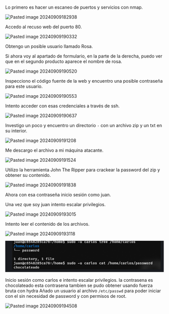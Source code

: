 Lo primero es hacer un escaneo de puertos y servicios con nmap.

![Pasted image 20240909182938](https://github.com/user-attachments/assets/654d5d18-9811-4902-9336-62f9ee75d29e)

Accedo al recuso web  del puerto 80.

![Pasted image 20240909190332](https://github.com/user-attachments/assets/a82b39c1-f21b-49e4-8019-5f6ecd7b4a81)

Obtengo un posible usuario llamado Rosa.

Si ahora voy al apartado de formulario, en la parte de la derecha, puedo ver que en el segundo producto aparece el nombre de rosa.

![Pasted image 20240909190520](https://github.com/user-attachments/assets/18cddf4e-4981-4bfb-aa4e-aa6053b8a01c)

Inspecciono el código fuente de la web y encuentro una posible contraseña para este usuario.

![Pasted image 20240909190553](https://github.com/user-attachments/assets/c51442b7-eca0-416b-86e9-9abc39946350)

Intento acceder con esas credenciales a través de ssh.

![Pasted image 20240909190637](https://github.com/user-attachments/assets/929c9222-a9a6-4cad-9095-f316486c807d)

Investigo un poco y encuentro un directorio `-` con un archivo zip y un txt en su interior.

![Pasted image 20240909191208](https://github.com/user-attachments/assets/67beebde-ef9f-4d4c-a8e1-20b122475f2a)

Me descargo el archivo a mi máquina atacante.

![Pasted image 20240909191524](https://github.com/user-attachments/assets/1422c6b4-9835-49fe-b8a7-3e87844bf4ac)

Utilizo la herramienta John The Ripper para crackear la password del zip y obtener su contenido.

![Pasted image 20240909191838](https://github.com/user-attachments/assets/44ebb0d3-3b5f-42c8-a6f1-49863c3ad03d)

Ahora con esa contraseña inicio sesión como juan.

Una vez que soy juan intento escalar privilegios.

![Pasted image 20240909193015](https://github.com/user-attachments/assets/5dc40c4e-2d98-4100-92fe-28ac3b26495e)

Intento leer el contenido de los archivos.


![Pasted image 20240909193118](https://github.com/user-attachments/assets/14c9df3d-36a2-4b6f-ba96-3582c21878b3)


![[Pasted image 20241121183801.png]](/imagenes/Pasted%20image%2020241121183801.png)

Inicio sesión como carlos e intento escalar privilegios.
la contrasena es chocolateado esta contrasena tambien se pudo obtener usando fuerza bruta con hydra
Añado un usuario al archivo `/etc/passwd` para poder iniciar con el sin necesidad de password y con permisos de root.

![Pasted image 20240909194508](https://github.com/user-attachments/assets/22f411b9-6cbe-46d9-a718-ad1832cac7e7)
